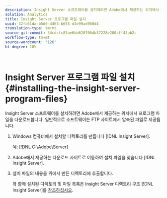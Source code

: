 ```yaml
---
description: Insight Server 소프트웨어를 설치하려면 Adobe에서 제공하는 위치에서 프로그램 파일을 다운로드합니다. 일반적으로 소프트웨어는 FTP 사이트에서 압축된 파일로 제공됩니다.
solution: Analytics
title: Insight Server 프로그램 파일 설치
uuid: 32fc61da-b5d0-4463-b655-d4e99ad960d4
translation-type: tm+mt
source-git-commit: 34cdcfc83ae6bb620706db37228e200cff43ab2c
workflow-type: tm+mt
source-wordcount: '126'
ht-degree: 10%

---
```



# Insight Server 프로그램 파일 설치{#installing-the-insight-server-program-files}

Insight Server 소프트웨어를 설치하려면 Adobe에서 제공하는 위치에서 프로그램 파일을 다운로드합니다. 일반적으로 소프트웨어는 FTP 사이트에서 압축된 파일로 제공됩니다.

1. Windows 컴퓨터에서 설치할 디렉토리를 만듭니다 [!DNL Insight Server].

   예: [!DNL C:\Adobe\Server]

1. Adobe에서 제공하는 다운로드 사이트로 이동하여 설치 파일을 찾습니다 [!DNL Insight Server].
1. 설치 파일의 내용을 위에서 만든 디렉토리에 추출합니다.

   와 함께 설치된 디렉토리 및 파일 목록은 Insight Server 디렉토리 구조 [!DNL Insight Server]를 [참조하십시오](../../../../home/c-inst-svr/c-cfg-stgs-ref/c-ins-svr-dir-str.md#concept-5bcc8cf6d4d44fa6be43a97d23d1a20c).

